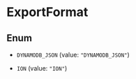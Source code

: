 

# ExportFormat

## Enum


* `DYNAMODB_JSON` (value: `"DYNAMODB_JSON"`)

* `ION` (value: `"ION"`)




